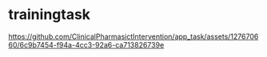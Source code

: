 # trainingtask

https://github.com/ClinicalPharmasictIntervention/app_task/assets/127670660/6c9b7454-f94a-4cc3-92a6-ca713826739e


